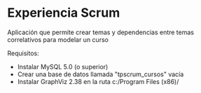 # Experiencia Scrum #

Aplicación que permite crear temas y dependencias entre temas correlativos para modelar un curso

Requisitos:
  - Instalar MySQL 5.0 (o superior)
  - Crear una base de datos llamada "tpscrum_cursos" vacía
  - Instalar GraphViz 2.38 en la ruta c:/Program Files (x86)/

